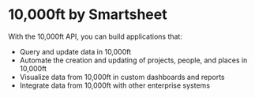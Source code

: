 # 10,000ft by Smartsheet

With the 10,000ft API, you can build applications that:

- Query and update data in 10,000ft
- Automate the creation and updating of projects, people, and places in
  10,000ft
- Visualize data from 10,000ft in custom dashboards and reports
- Integrate data from 10,000ft with other enterprise systems
